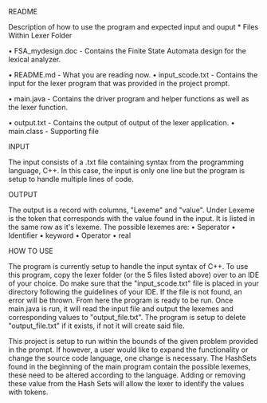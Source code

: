 README

Description of how to use the program and expected input and ouput *
Files Within Lexer Folder

• FSA_mydesign.doc - Contains the Finite State Automata design for the lexical analyzer. 

• README.md - What you are reading now. • input_scode.txt - Contains the input for the lexer program that was provided in the project prompt. 

• main.java - Contains the driver program and helper functions as well as the lexer function. 

• output.txt - Contains the output of output of the lexer application. • main.class - Supporting file

INPUT

The input consists of a .txt file containing syntax from the programming language, C++. In this case, the input is only one line but the program is setup to handle multiple lines of code.

OUTPUT

The output is a record with columns, "Lexeme" and "value". Under Lexeme is the token that corresponds with the value found in the input. It is listed in the same row as it's lexeme. The possible lexemes are: • Seperator • Identifier • keyword • Operator • real

HOW TO USE 

The program is currently setup to handle the input syntax of C++. To use this program, copy the lexer folder (or the 5 files listed above) over to an IDE of your choice. Do make sure that the "input_scode.txt" file is placed in your directory following the guidelines of your IDE. If the file is not found, an error will be thrown. From here the program is ready to be run. Once main.java is run, it will read the input file and output the lexemes and corresponding values to "output_file.txt". The program is setup to delete "output_file.txt" if it exists, if not it will create said file.

This project is setup to run within the bounds of the given problem provided in the prompt. If however, a user would like to expand the functionality or change the source code language, one change is necessary. The HashSets found in the beginning of the main program contain the possible lexemes, these need to be altered according to the language. Adding or removing these value from the Hash Sets will allow the lexer to identify the values with tokens.

